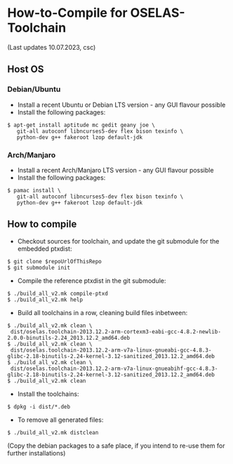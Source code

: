 
# How-to-Compile for OSELAS-Toolchain

(Last updates 10.07.2023, csc)

## Host OS

### Debian/Ubuntu
- Install a recent Ubuntu or Debian LTS version - any GUI flavour possible
- Install the following packages:
``` 
$ apt-get install aptitude mc gedit geany joe \
   git-all autoconf libncurses5-dev flex bison texinfo \
   python-dev g++ fakeroot lzop default-jdk
```
### Arch/Manjaro
- Install a recent Arch/Manjaro LTS version - any GUI flavour possible
- Install the following packages:
``` 
$ pamac install \
   git-all autoconf libncurses5-dev flex bison texinfo \
   python-dev g++ fakeroot lzop default-jdk
```

## How to compile

- Checkout sources for toolchain, and update the git submodule for the embedded ptxdist:
``` 
$ git clone $repoUrlOfThisRepo
$ git submodule init
``` 
- Compile the reference ptxdist in the git submodule:
``` 
$ ./build_all_v2.mk compile-ptxd
$ ./build_all_v2.mk help
``` 

- Build all toolchains in a row, cleaning build files inbetween:
``` 
$ ./build_all_v2.mk clean \
 dist/oselas.toolchain-2013.12.2-arm-cortexm3-eabi-gcc-4.8.2-newlib-2.0.0-binutils-2.24_2013.12.2_amd64.deb
$ ./build_all_v2.mk clean \
 dist/oselas.toolchain-2013.12.2-arm-v7a-linux-gnueabi-gcc-4.8.3-glibc-2.18-binutils-2.24-kernel-3.12-sanitized_2013.12.2_amd64.deb
$ ./build_all_v2.mk clean \
 dist/oselas.toolchain-2013.12.2-arm-v7a-linux-gnueabihf-gcc-4.8.3-glibc-2.18-binutils-2.24-kernel-3.12-sanitized_2013.12.2_amd64.deb
$ ./build_all_v2.mk clean
``` 

- Install the toolchains:
``` 
$ dpkg -i dist/*.deb
``` 

- To remove all generated files:
``` 
$ ./build_all_v2.mk distclean
``` 

(Copy the debian packages to a safe place, if you intend to re-use them for further installations)
